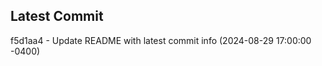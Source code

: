 
## Latest Commit
f5d1aa4 - Update README with latest commit info (2024-08-29 17:00:00 -0400) <Yunxi-Zhou>
